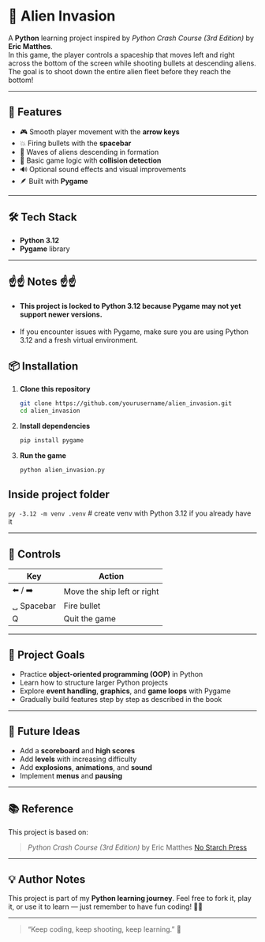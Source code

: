 # 👾 Alien Invasion

A **Python** learning project inspired by _Python Crash Course (3rd Edition)_ by **Eric Matthes**.  
In this game, the player controls a spaceship that moves left and right across the bottom of the screen while shooting bullets at descending aliens.  
The goal is to shoot down the entire alien fleet before they reach the bottom!

---

## 🚀 Features

- 🎮 Smooth player movement with the **arrow keys**
- 💥 Firing bullets with the **spacebar**
- 👾 Waves of aliens descending in formation
- 🧠 Basic game logic with **collision detection**
- 🔊 Optional sound effects and visual improvements
- 🪶 Built with **Pygame**

---

## 🛠️ Tech Stack

- **Python 3.12**
- **Pygame** library

---

## ☝☝ Notes ☝☝

- #### This project is locked to **Python 3.12** because Pygame may not yet support newer versions.

- If you encounter issues with Pygame, make sure you are using Python 3.12 and a fresh virtual environment.

## 📦 Installation

1. **Clone this repository**

   ```bash
   git clone https://github.com/yourusername/alien_invasion.git
   cd alien_invasion

   ```

2. **Install dependencies**

   ```bash
   pip install pygame
   ```

3. **Run the game**

   ```bash
   python alien_invasion.py
   ```

## Inside project folder

`py -3.12 -m venv .venv` # create venv with Python 3.12 if you already have it

---

## 🎯 Controls

| Key        | Action                      |
| ---------- | --------------------------- |
| ⬅️ / ➡️    | Move the ship left or right |
| ␣ Spacebar | Fire bullet                 |
| Q          | Quit the game               |

---

## 🧩 Project Goals

- Practice **object-oriented programming (OOP)** in Python
- Learn how to structure larger Python projects
- Explore **event handling**, **graphics**, and **game loops** with Pygame
- Gradually build features step by step as described in the book

---

## 🌌 Future Ideas

- Add a **scoreboard** and **high scores**
- Add **levels** with increasing difficulty
- Add **explosions**, **animations**, and **sound**
- Implement **menus** and **pausing**

---

## 📚 Reference

This project is based on:

> _Python Crash Course (3rd Edition)_
> by Eric Matthes
> [No Starch Press](https://nostarch.com/python-crash-course-3rd-edition)

---

## 💡 Author Notes

This project is part of my **Python learning journey**.
Feel free to fork it, play it, or use it to learn — just remember to have fun coding! 🧠💫

<!-- ### 🖼️ Screenshot (optional)

![Alien Invasion Gameplay Preview](https://via.placeholder.com/800x400?text=Alien+Invasion+Gameplay) -->

---

> “Keep coding, keep shooting, keep learning.” 🚀
